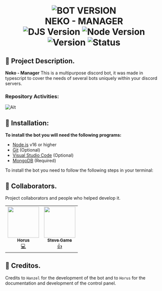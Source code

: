 <h1 align="center">
  <img src="https://cdn.discordapp.com/attachments/1134529955330535487/1170026353517670532/3.jpg?ex=65578af4&is=654515f4&hm=b4aee76ccae76c3a4e1cbc15c7a170ea96d62c42ac0580ab712d09c9d7d0e024&" alt="BOT VERSION"/><br/>NEKO - MANAGER<br/>
  <img src="https://img.shields.io/badge/Discord.js-v14-%2334d058?style=flat-square&logo=npm&logoColor=fff" alt="DJS Version"/>
  <img src="https://img.shields.io/badge/Node.js-v16-%2334d058?style=flat-square&logo=npm&logoColor=fff" alt="Node Version"/>
  <img src="https://img.shields.io/badge/Version-0.0.2-%2334d058?style=flat-square&logo=npm&logoColor=fff" alt="Version"/>
  <img src="https://img.shields.io/badge/Status-Online-%2334d058?style=flat-square&logo=npm&logoColor=fff" alt="Status"/>
</h1>
<h3 align="center">

## 📢 Project Description.

**Neko - Manager** This is a multipurpose discord bot, it was made in typescript to cover the needs of several bots uniquely within your discord servers.

### Repository Activities:

![Alt](https://repobeats.axiom.co/api/embed/f7e8657af32a46e9b40f7f1db0fbee0e62b10364.svg "Repobeats analytics image")

## 📝 Installation:

**To install the bot you will need the following programs:**

-  [Node.js](https://nodejs.org/en/download/current/) v16 or higher
-  [Git](https://git-scm.com/downloads) (Optional)
-  [Visual Studio Code](https://code.visualstudio.com/) (Optional)
-  [MongoDB](https://www.mongodb.com/try/download/community) (Required)

To install the bot you need to follow the following steps in your terminal:

## 📧 Collaborators.

Project collaborators and people who helped develop it.

<table>
  <tr>
    <td align="center">
      <a href="https://docs.night-support.xyz/" target="_blank">
      <img src="https://cdn.discordapp.com/avatars/679560282929889331/180096fa674371d22e5a72bf1d9ebf35.webp" width="100px;" alt=""/><br /><sub><b>Horus</b></sub></a><br />
      <a href="https://bit.ly/nightdashboard" title="Code">💻</a></td>
    <td align="center">
      <a href="https://tienda.demonscraft.live/" target="_blank">
      <img src="https://cdn.discordapp.com/avatars/981339172231077959/08c6cdc3c8b2b3bd126749e796262c21.webp" width="100px;" alt=""/><br /><sub><b>Steve Game</b></sub></a><br />
      <a href="https://www.tiktok.com/@demonscraft1?_op=1&_r=1&_t=8dGvpGDEdFd" title="Code">👍</a>
    </td>
  </tr>
</table>

## 📝 Creditos.

Credits to `Hanzel` for the development of the bot and to `Horus` for the documentation and development of the control panel.